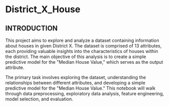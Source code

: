 # District_X_House
## INTRODUCTION

This project aims to explore and analyze a dataset containing information about houses in given District X. The dataset is comprised of 13 attributes, each providing valuable insights into the characteristics of houses within the district. The main objective of this analysis is to create a simple predictive model for the "Median House Value," which serves as the output attribute.

The primary task involves exploring the dataset, understanding the relationships between different attributes, and developing a simple predictive model for the "Median House Value." This notebook will walk through data preprocessing, exploratory data analysis, feature engineering, model selection, and evaluation.
